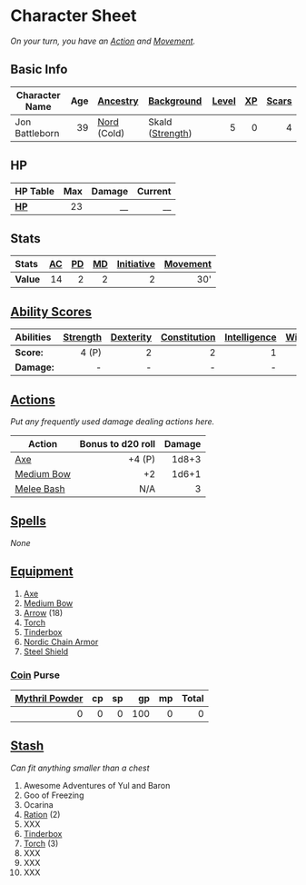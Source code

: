 # Character Sheet

*On your turn, you have an [Action](../../../Game%20Procedures/Core%20Procedures/Action.md) and [Movement](../../../Game%20Procedures/Combat/Movement.md).*

## Basic Info

| Character Name | Age | [Ancestry](../../../Player%20Characters/Ancenstries/Ancestry.md)             | [Background](../../../Player%20Characters/Backgrounds/Background.md)                | [Level](../../../Player%20Characters/Derived%20Statistics/Level.md) | [XP](../../../Player%20Characters/Derived%20Statistics/Experience%20Points.md) | [Scars](../../../Player%20Characters/Derived%20Statistics/Scars.md) |
| -------------- | --: | :------------------------------------------------------------------------------ | :------------------------------------------------------------------------------------- | ---------------------------------------------------------------------: | --------------------------------------------------------------------------------: | ---------------------------------------------------------------------: |
| Jon Battleborn |  39 | [Nord](../../../Player%20Characters/Ancenstries/Mechanical/Primal.md) (Cold) | Skald ([Strength](../../../Player%20Characters/The%20Ability%20Scores/Strength.md)) |                                                                      5 |                                                                                 0 |                                                                      4 |

## HP

| **HP Table**                                                                | Max | Damage | Current |
| :-------------------------------------------------------------------------- | --: | -----: | ------: |
| **[HP](../../../Player%20Characters/Derived%20Statistics/Hit%20Points.md)** |  23 |     __ |      __ |

## Stats

| Stats     | [AC](../../../Player%20Characters/Derived%20Statistics/Armor%20Class.md) | [PD](../../../Player%20Characters/Derived%20Statistics/Physical%20Defense.md) | [MD](../../../Player%20Characters/Derived%20Statistics/Mental%20Defense.md) | [Initiative](../../../Game%20Procedures/Combat/Initiative.md) | [Movement](../../../Game%20Procedures/Combat/Movement.md) |
| :-------- | -----------------------------------------------------------------------: | ----------------------------------------------------------------------------: | --------------------------------------------------------------------------: | ------------------------------------------------------------: | --------------------------------------------------------: |
| **Value** |                                                                       14 |                                                                             2 |                                                                           2 |                                                             2 |                                                       30' |

## [Ability Scores](../../../Player%20Characters/The%20Ability%20Scores/Ability%20Scores.md)

| Abilities   | [Strength](../../../Player%20Characters/The%20Ability%20Scores/Strength.md) | [Dexterity](../../../Player%20Characters/The%20Ability%20Scores/Dexterity.md) | [Constitution](../../../Player%20Characters/The%20Ability%20Scores/Constitution.md) | [Intelligence](../../../Player%20Characters/The%20Ability%20Scores/Intelligence.md) | [Wisdom](../../../Player%20Characters/The%20Ability%20Scores/Wisdom.md)<br> | [Charisma](../../../Player%20Characters/The%20Ability%20Scores/Charisma.md)<br> |
| :---------- | -----------------------------------------------------------------------------: | -------------------------------------------------------------------------------: | -------------------------------------------------------------------------------------: | -------------------------------------------------------------------------------------: | -----------------------------------------------------------------------------: | ---------------------------------------------------------------------------------: |
| **Score:**  |                                                                          4 (P) |                                                                                2 |                                                                                      2 |                                                                                      1 |                                                                              1 |                                                                                  2 |
| **Damage:** |                                                                              - |                                                                                - |                                                                                      - |                                                                                      - |                                                                              - |                                                                                  - |

## [Actions](../../../Game%20Procedures/Core%20Procedures/Action.md)

*Put any frequently used damage dealing actions here.*

| Action                                                                                     | Bonus to d20 roll | Damage |
| ------------------------------------------------------------------------------------------ | ----------------: | -----: |
| [Axe](../../../Items%20and%20Gear/Weapons/Melee%20Weapons/Medium%20Skilled%20Weapon.md) |            +4 (P) |  1d8+3 |
| [Medium Bow](../../../Items%20and%20Gear/Weapons/Ranged%20Weapons/Medium%20Bow.md)      |                +2 |  1d6+1 |
| [Melee Bash](../../../Game%20Procedures/Combat/Melee%20Attack.md#Melee%20Bash)          |               N/A |      3 |

## [Spells](../../../Magic/Spells.md)

*None*

## [Equipment](../../../Player%20Characters/Derived%20Statistics/Equipment.md)

1. [Axe](../../../Items%20and%20Gear/Weapons/Melee%20Weapons/Medium%20Skilled%20Weapon.md)
2. [Medium Bow](../../../Items%20and%20Gear/Weapons/Ranged%20Weapons/Medium%20Bow.md)
3. [Arrow](../../../Items%20and%20Gear/Weapons/Ammo/Arrow.md) (18)
4. [Torch](../../../Items%20and%20Gear/Gear/1%20Coin/Torch.md)
5. [Tinderbox](../../../Items%20and%20Gear/Gear/10%20Coins/Tinderbox.md)
6. [Nordic Chain Armor](../../../Items%20and%20Gear/Armor/Silvered%20Armor/Silver%20Chain%20Armor.md)
7. [Steel Shield](../../../Items%20and%20Gear/Armor/Mundane%20Armor/Mundane%20Shield.md)

### [Coin](../../Economy/Coins.md) Purse

| [Mythril Powder](../../../Magic/Spellcasting/Mythril.md) |  cp |  sp |  gp |  mp | Total |
| -------------------------------------------------------: | --: | --: | --: | --: | ----: |
|                                                        0 |   0 |   0 | 100 |   0 |     0 |

## [Stash](../../../Player%20Characters/Derived%20Statistics/Stash.md)

*Can fit anything smaller than a chest*

1. Awesome Adventures of Yul and Baron
2. Goo of Freezing
3. Ocarina
4. [Ration](../../../Items%20and%20Gear/Gear/1%20Coin/Ration.md) (2)
5. XXX
6. [Tinderbox](../../../Items%20and%20Gear/Gear/10%20Coins/Tinderbox.md)
7. [Torch](../../../Items%20and%20Gear/Gear/1%20Coin/Torch.md) (3)
8. XXX
9. XXX
10. XXX
